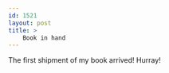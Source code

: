 ```yaml
---
id: 1521
layout: post
title: >
    Book in hand
---
```


The first shipment of my book arrived! Hurray!
